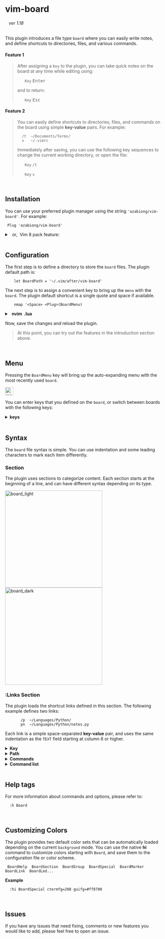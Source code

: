 <!-- https://github.com/azabiong/vim-board -->

# vim-board

<p><h6> &nbsp;&nbsp; ver 1.18 </h6></p>

This plugin introduces a file type `board` where you can easily write notes,
and define shortcuts to directories, files, and various commands.

#### Feature 1

> After assigning a `Key` to the plugin, you can take quick notes on the board at any time while editing using:
>
> &nbsp; &nbsp; &nbsp; `Key` <kbd>Enter</kbd>
>
> and to return:
>
> &nbsp; &nbsp; &nbsp; `Key` <kbd>Esc</kbd>

#### Feature 2

> You can easily define shortcuts to directories, files, and commands on the board using simple **key-value** pairs.
> For example:
> ```
>   /t  ~/Documents/Terms/
>   v   ~/.vimrc
> ```
> Immediately after saving, you can use the following key sequences to change the
> current working directory, or open the file:
>
> &nbsp; &nbsp; &nbsp; `Key` `/t`
>
> &nbsp; &nbsp; &nbsp; `Key` `v`

<br>

## Installation

You can use your preferred plugin manager using the string `'azabiong/vim-board'`. For example:
```vim
 Plug 'azabiong/vim-board'
```
<details>
<summary> &nbsp; or,&nbsp; Vim 8 pack feature: </summary>
<br>

> |Linux, Mac| Windows &nbsp;|
> |:--:|--|
> |~/.vim| ~/vimfiles|
>
> in the terminal:
> ```zsh
> cd ~/.vim && git clone --depth=1 https://github.com/azabiong/vim-board.git pack/azabiong/start/vim-board
> cd ~/.vim && vim -u NONE -c "helptags pack/azabiong/start/vim-board/doc" -c q
> ```
</details>
<br>

## Configuration

The first step is to define a directory to store the `board` files. The plugin default path is:
```vim
    let BoardPath = '~/.vim/after/vim-board'
```
The next step is to assign a convenient key to bring up the `menu` with the `board`. The plugin
default shortcut is a single quote and space if available.
```vim
    nmap '<Space> <Plug>(BoardMenu)
```

<details>
<summary><b>&nbsp; nvim &nbsp;.lua </b></summary>

```lua
  vim.g.BoardPath = '~/.vim/after/vim-board'

  vim.api.nvim_set_keymap('n', "'<Space>", '<Plug>(BoardMenu)', {})
```
</details>

Now, save the changes and reload the plugin.

> At this point, you can try out the features in the introduction section above.

<br>

## Menu

Pressing the `BoardMenu` key will bring up the auto-expanding menu with the most recently used `board`.

<img height="26" alt="menu" src="https://user-images.githubusercontent.com/83812658/164972992-a76fd0b7-a5c8-4403-ab40-690ced07d21d.gif"> <br>

You can enter keys that you defined on the `board`, or switch between boards with the following keys:

<details>
<summary><b> keys </b></summary>
<br>

  |key|function|
  |:--:|:--|
  |<kbd>Enter</kbd>|edit current board|
  |<kbd>Esc</kbd>  |return|
  |<kbd>;</kbd>    |return|
  |<kbd>Space</kbd>|scroll down|
  |<kbd>↓</kbd>    |scroll down|
  |<kbd>↑</kbd>    |scroll up|
  |<kbd>Ctrl</kbd><kbd>Space</kbd> |scroll up|
  |<kbd>-</kbd>    |switch to previous board|
  |<kbd>=</kbd>    |switch to main board|
  |<kbd>+</kbd>    |add new board|
  |<kbd>:</kbd>    |command-line mode|

 For manually opened boards, you can activate links by pressing the <kbd>.</kbd> key.  
 To unload links from the board, press <kbd>></kbd><kbd>></kbd>
</details>
<br>

## Syntax

The `board` file syntax is simple. You can use indentation and some leading characters
to mark each item differently.

### Section

The plugin uses sections to categorize content. Each section starts at the beginning of a line,
and can have different syntax depending on its type.

<div style="display:inline-block">
<img width="315" alt="board_light" src="https://user-images.githubusercontent.com/83812658/209437944-cdfc79bc-819b-4b38-9cf6-71edb80c0eff.png">
<img width="315" alt="board_dark" src="https://user-images.githubusercontent.com/83812658/209437963-67ea4c14-1da6-40b0-939e-dfa4e6981ad6.png">
</div><br>

### :Links Section

 The plugin loads the shortcut links defined in this section. The following example defines
 two links:
 ```
        /p  ~/Languages/Python/
        pn  ~/Languages/Python/notes.py
 ```

 Each link is a simple space-separated **key-value** pair, and uses the same
 indentation as the `TEXT` field starting at column 6 or higher.

<details>
<summary><b> Key </b></summary>
<br>

A key can consist of any combination of symbols, alphanumeric, and Unicode
characters except those that start with some predefined characters.

Available leading characters:
```
    ~`!@$%^&*_()[]{}<>'",/? 0-9 a-z A-Z and Unicode characters
```
Used in the menu and syntax:
```
    ;  return       #  comment
    -  previous     |  command
    =  main
    +  new
    .  load
    :  command
```
You can also define the same key differently on each board.

#### [ Long key ]

You only need to enter the unique prefix part of the key. For example,
if you define a long key `xylophone` and no key starts with `xy`, 
you can open the link with `xy` <kbd>Enter</kbd>.

<br>
</details>

<details>
<summary><b> Path </b></summary>
<br>

To easily define a link to a file, the plugin supports copying the current file's path to a register
when the `menu` key is pressed (by default the `b` register).

To paste the path stored in register `b` in insert mode:

&nbsp; &nbsp; &nbsp; <kbd>Ctrl</kbd>+<kbd>R</kbd> `b`  
<br>

#### 🍏 &nbsp;Tip

When switching to another board stored in the `BoardPath` directory,
you can omit the path and specify only the file name.&nbsp; For example:
```vim
        'a  another.board
```
Switching boards using the keys will automatically load the links defined on the board.

<br>
</details>

<details>
<summary><b> Commands </b></summary>
<br>

You can also add additional commands using `|` bar.  

For example, to browse files after changing the current working directory:
```vim
        /p  ~/Languages/Python/ | edit .
```

After opening the file, to go to the line 128:
```vim
        pn  ~/Languages/Python/notes.py | 128
```

More commands can be combined together:
```vim
        /d1 ~/Directory/ | NERDTreeCWD | wincmd p | edit README.md
```

<br>
</details>

<details>
<summary><b> Command list </b></summary>
<br>

**Multi-line commands** &nbsp;can be set using the leading bar `|` character.
```vim
        bar ~/directory/or_file
            | echo 'foo'
            | echo 'bar'
```

#### [ Commands only ]

You can also define just a list of commands.

For example, to copy a frequently used command or string to the clipboard:
```vim
        c1  | let @+ = "copy this string to the clipboard"
```

To define a substitution command:
```vi
        sub | %s/Foo/Bar/gc
```

To define a set of temporary key-maps:
```vi
        key | nn f0 <Cmd>echo 0<CR>
            | nn f9 <Cmd>echo 9<CR>
```

To define some input from the shell tool to the scratchpad, `Board*`:
```vim
        s1  | Board* | r! echo "This is the scratchpad on the Board"
        s2  | Board* | r! curl -sI example.com
```

#### [ Link reference ]

You can use the `&` symbol to run other links. For example:
```vim
        _N  | NERDTreeCWD
        /d1 ~/Directory/ | &_N
```

#### [ Command-line mode ]

When using the `|` bar character as a shell `pipe` or other meaning, you can
switch to command-line mode input by adding a colon `:` after the bar.

```vim
        s3  | Board* |: r! ls | wc
        s4  | Board* |: r! cat ~/.ssh/known_hosts | awk '$1 ~ /[0-9]/ { print $1; exit }'
```

#### [ Stop command ]

To stop a long list of commands while processing, press the `menu` key and
input <kbd>Ctrl</kbd>+<kbd>C</kbd> or an undefined key.

</details>
<br>

## Help tags

For more information about commands and options, please refer to:
```vim
  :h Board
```

<br>

## Customizing Colors

The plugin provides two default color sets that can be automatically loaded depending on the current `background` mode.
You can use the native **hi** command to customize colors starting with `Board`, and save them to the configuration file
or color scheme.
```
 BoardHelp  BoardSection  BoardGroup  BoardSpecial  BoardMarker  BoardLink  BoardLed...
```

**Example**
```vim
  :hi BoardSpecial ctermfg=208 guifg=#ff8700
```
<br>

## Issues

If you have any issues that need fixing, comments or new features you would like to add, please feel free to open an issue.

<br>

